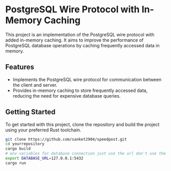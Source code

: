 # PostgreSQL Wire Protocol with In-Memory Caching

This project is an implementation of the PostgreSQL wire protocol with added in-memory caching. It aims to improve the performance of PostgreSQL database operations by caching frequently accessed data in memory.

## Features
- Implements the PostgreSQL wire protocol for communication between the client and server.
- Provides in-memory caching to store frequently accessed data, reducing the need for expensive database queries.

## Getting Started

To get started with this project, clone the repository and build the project using your preferred Rust toolchain.

```bash
git clone https://github.com/sanket2904/speedpost.git
cd yourrepository
cargo build
# env variables for database connection just use the url don't use the username and password
export DATABASE_URL=127.0.0.1:5432
cargo run 
```

